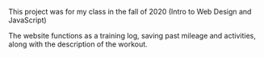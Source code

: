 This project was for my class in the fall of 2020 (Intro to Web Design and JavaScript)

The website functions as a training log, saving past mileage and activities, along with the description of the workout.
